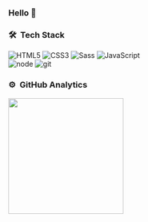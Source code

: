 ### Hello  👋


### 🛠 &nbsp;Tech Stack
![HTML5](https://img.shields.io/badge/html%205-grey?style=for-the-badge&logo=html5&logoColor=white&labelColor=8E2DE2)
![CSS3](https://img.shields.io/badge/css%203-grey?style=for-the-badge&logo=css3&logoColor=white&labelColor=8E2DE2)
![Sass](https://img.shields.io/badge/sass-grey?style=for-the-badge&logo=sass&logoColor=white&labelColor=8E2DE2)
![JavaScript](https://img.shields.io/badge/-JavaScript-grey?style=for-the-badge&logo=javascript&logoColor=white&labelColor=8E2DE2)
<br>
![node](https://img.shields.io/badge/-node-grey?style=for-the-badge&logo=node.js&logoColor=white&labelColor=8E2DE2)
![git](https://img.shields.io/badge/-git-grey?style=for-the-badge&logo=git&logoColor=white&labelColor=8E2DE2)

### ⚙️ &nbsp;GitHub Analytics

<p align="left">
<a href="https://github.com/994AK">
  <img height="230em" src="https://github-readme-stats.vercel.app/api?username=994AK&show_icons=true&title_color=66FF66&icon_color=FFFFFF&text_color=FFFFFF&bg_color=333333" />
</a>
